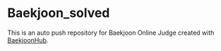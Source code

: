 # Baekjoon_solved
This is an auto push repository for Baekjoon Online Judge created with [BaekjoonHub](https://github.com/BaekjoonHub/BaekjoonHub).
